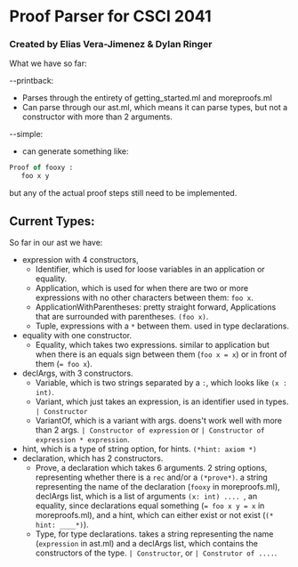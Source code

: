 # Proof Parser for CSCI 2041 #

### Created by Elias Vera-Jimenez & Dylan Ringer ###

What we have so far: 

--printback:
 - Parses through the entirety of getting_started.ml and moreproofs.ml
 - Can parse through our ast.ml, which means it can parse types, but not a constructor with more than 2 arguments.

--simple:
 - can generate something like: 
 ```ocaml 
 Proof of fooxy : 
    foo x y 
 ```
 but any of the actual proof steps still need to be implemented.

## Current Types:

So far in our ast we have:
 - expression with 4 constructors, 
   - Identifier, which is used for loose variables in an application or equality. 
   - Application, which is used for when there are two or more expressions with no other characters between them: `foo x`. 
   - ApplicationWithParentheses: pretty straight forward, Applications that are surrounded with parentheses. `(foo x)`.
   - Tuple, expressions with a `*` between them. used in type declarations.
 - equality with one constructor.
   - Equality, which takes two expressions. similar to application but when there is an equals sign between them (`foo x = x`) or in front of them (`= foo x`). 
 - declArgs, with 3 constructors.
   - Variable, which is two strings separated by a `:`, which looks like `(x : int)`.
   - Variant, which just takes an expression, is an identifier used in types. `| Constructor`
   - VariantOf, which is a variant with args. doens't work well with more than 2 args. `| Constructor of expression` or `| Constructor of expression * expression`.
 - hint, which is a type of string option, for hints. `(*hint: axiom *)`
 - declaration, which has 2 constructors. 
   - Prove, a declaration which takes 6 arguments. 2 string options, representing whether there is a `rec` and/or a  `(*prove*)`. a string representing the name of the declaration (`fooxy` in moreproofs.ml), declArgs list, which is a list of arguments `(x: int) .... `, an equality, since declarations equal something (`= foo x y = x` in moreproofs.ml), and a hint, which can either exist or not exist (`(* hint: ____*)`).
   - Type, for type declarations. takes a string representing the name (`expression` in ast.ml) and a declArgs list, which contains the constructors of the type. `| Constructor`, or `| Construtor of ....`. 
    